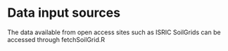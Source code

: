 # Data input sources
The data available from open access sites such as ISRIC SoilGrids can be accessed through fetchSoilGrid.R
